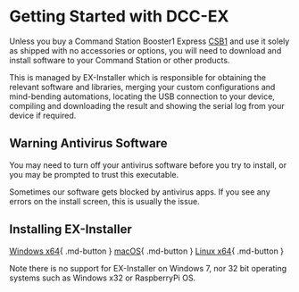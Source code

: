 # Getting Started with DCC-EX

Unless you buy a Command Station Booster1 Express [CSB1](?CSB1) and use it solely as shipped with no accessories or options, you will need to download and install software to your Command Station or other products.

This is managed by EX-Installer which is responsible for obtaining the relevant software and libraries, merging your custom configurations and mind-bending automations, locating the USB connection to your device,  compiling and downloading the result and showing the serial log from your device if required.

## Warning Antivirus Software

You may need to turn off your antivirus software before you try to install, or you may be prompted to trust this executable.

Sometimes our software gets blocked by antivirus apps. If you see any errors on the install screen, this is usually the issue.

## Installing EX-Installer

[Windows x64](download-win.md){ .md-button }
[macOS](download-mac.md){ .md-button }
[Linux x64](download-linux.md){ .md-button }

Note there is no support for EX-Installer on Windows 7, nor 32 bit operating systems such as Windows x32 or RaspberryPi OS.
